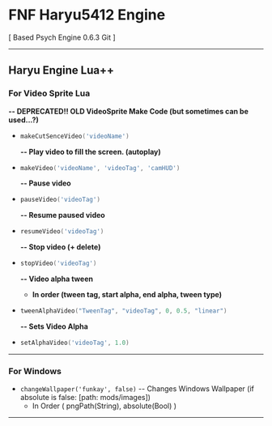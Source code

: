 # FNF Haryu5412 Engine

[ Based Psych Engine 0.6.3 Git ]

---

## Haryu Engine Lua++

### **For Video Sprite Lua**

  **-- DEPRECATED!! OLD VideoSprite Make Code (but sometimes can be used...?)**
- ```lua
  makeCutSenceVideo('videoName')
  ```

  **-- Play video to fill the screen. (autoplay)**
- ```lua
  makeVideo('videoName', 'videoTag', 'camHUD')
  ```

  **-- Pause video**  
- ```lua
  pauseVideo('videoTag')
  ```

  **-- Resume paused video**
- ```lua
  resumeVideo('videoTag')
  ```

  **-- Stop video (+ delete)**
- ```lua
  stopVideo('videoTag')
  ```

  **-- Video alpha tween**
  - **In order (tween tag, start alpha, end alpha, tween type)**
- ```lua
  tweenAlphaVideo("TweenTag", "videoTag", 0, 0.5, "linear")
  ```

  **-- Sets Video Alpha**
- ```lua
  setAlphaVideo('videoTag', 1.0)
  ```

---

### **For Windows**

- ```changeWallpaper('funkay', false)``` -- Changes Windows Wallpaper (if absolute is false: [path: mods/images])
  - In Order ( pngPath(String), absolute(Bool) )

---